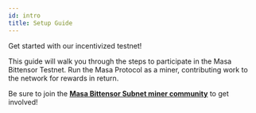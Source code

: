 ```yaml
---
id: intro
title: Setup Guide
---
```


Get started with our incentivized testnet!

This guide will walk you through the steps to participate in the Masa Bittensor Testnet. Run the Masa Protocol as a miner, contributing work to the network for rewards in return.

Be sure to join the **[Masa Bittensor Subnet miner community](https://discord.com/channels/848996376896602163/1247449212124401756)** to get involved!

